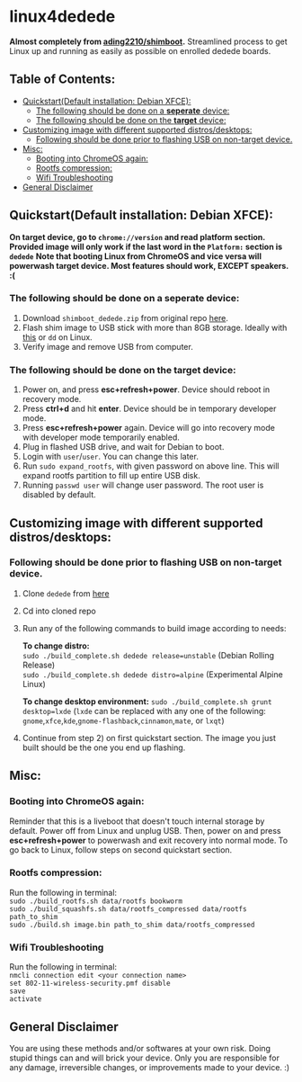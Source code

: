 # linux4dedede
**Almost completely from [ading2210/shimboot](https://github.com/ading2210/shimboot).** Streamlined process to get Linux up and running as easily as possible on enrolled dedede boards.

## Table of Contents:
  * [Quickstart(Default installation: Debian XFCE):](#quickstart-default-installation--debian-xfce--)
    + [The following should be done on a **seperate** device:](#the-following-should-be-done-on-a---seperate---device-)
    + [The following should be done on the **target** device:](#the-following-should-be-done-on-the---target---device-)
  * [Customizing image with different  supported distros/desktops:](#customizing-image-with-different--supported-distros-desktops-)
    + [Following should be done prior to flashing USB on non-target device.](#following-should-be-done-prior-to-flashing-usb-on-non-target-device)
  * [Misc:](#misc-)
    + [Booting into ChromeOS again:](#booting-into-chromeos-again-)
    + [Rootfs compression:](#rootfs-compression-)
    + [Wifi Troubleshooting](#wifi-troubleshooting)
  * [General Disclaimer](#general-disclaimer)

## Quickstart(Default installation: Debian XFCE):
**On target device, go to `chrome://version` and read platform section. Provided image will only work if the last word in the `Platform:` section is `dedede`**
**Note that booting Linux from ChromeOS and vice versa will powerwash target device. Most features should work, EXCEPT speakers. :(**

### The following should be done on a **seperate** device:
1) Download `shimboot_dedede.zip` from original repo [here](https://github.com/ading2210/shimboot/releases/download/v1.2.1/shimboot_dedede.zip).
2) Flash shim image to USB stick with more than 8GB storage. Ideally with [this](https://chromewebstore.google.com/detail/chromebook-recovery-utili/pocpnlppkickgojjlmhdmidojbmbodfm) or `dd` on Linux.
3) Verify image and remove USB from computer.

### The following should be done on the **target** device:
1) Power on, and press **esc+refresh+power**. Device should reboot in recovery mode.
2) Press **ctrl+d** and hit **enter**. Device should be in temporary developer mode.
3) Press **esc+refresh+power** again. Device will go into recovery mode with developer mode temporarily enabled.
4) Plug in flashed USB drive, and wait for Debian to boot.
5) Login with `user`/`user`. You can change this later.
6) Run `sudo expand_rootfs`, with given password on above line. This will expand rootfs partition to fill up entire USB disk.
7) Running `passwd user` will change user password. The root user is disabled by default.

## Customizing image with different  supported distros/desktops:
### Following should be done prior to flashing USB on non-target device. 
1) Clone `dedede` from [here](https://chrome100.dev)
2) Cd into cloned repo
3) Run any of the following commands to build image according to needs:

   **To change distro:**  \
   `sudo ./build_complete.sh dedede release=unstable` (Debian Rolling Release)   \
   `sudo ./build_complete.sh dedede distro=alpine` (Experimental Alpine Linux)

   **To change desktop environment:**
   `sudo ./build_complete.sh grunt desktop=lxde`  \(`lxde` can be replaced with any one of the following: `gnome`,`xfce`,`kde`,`gnome-flashback`,`cinnamon`,`mate`, or `lxqt`)

5) Continue from step 2) on first quickstart section. The image you just built should be the one you end up flashing.

## Misc:
### Booting into ChromeOS again:
Reminder that this is a liveboot that doesn't touch internal storage by default. 
Power off from Linux and unplug USB. Then, power on and press **esc+refresh+power** to powerwash and exit recovery into normal mode.
To go back to Linux, follow steps on second quickstart section.

### Rootfs compression:
Run the following in terminal:  \
`sudo ./build_rootfs.sh data/rootfs bookworm`  \
`sudo ./build_squashfs.sh data/rootfs_compressed data/rootfs path_to_shim`  \
`sudo ./build.sh image.bin path_to_shim data/rootfs_compressed`

### Wifi Troubleshooting
Run the following in terminal:  \
`nmcli connection edit <your connection name>`  \
`set 802-11-wireless-security.pmf disable`  \
`save`  \
`activate`  

## General Disclaimer
You are using these methods and/or softwares at your own risk. Doing stupid things can and will brick your device. Only you are responsible for any damage, irreversible changes, or improvements made to your device. :)
